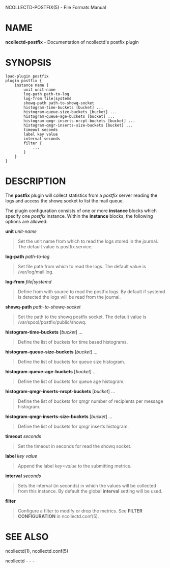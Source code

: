 NCOLLECTD-POSTFIX(5) - File Formats Manual

# NAME

**ncollectd-postfix** - Documentation of ncollectd's postfix plugin

# SYNOPSIS

	load-plugin postfix
	plugin postfix {
	    instance name {
	        unit unit-name
	        log-path path-to-log
	        log-from file|systemd
	        showq-path path-to-showq-socket
	        histogram-time-buckets [bucket] ...
	        histogram-queue-size-buckets [bucket] ...
	        histogram-queue-age-buckets [bucket] ...
	        histogram-qmgr-inserts-nrcpt-buckets [bucket] ...
	        histogram-qmgr-inserts-size-buckets [bucket] ...
	        timeout seconds
	        label key value
	        interval seconds
	        filter {
	            ...
	        }
	    }
	}

# DESCRIPTION

The **postfix** plugin will collect statistics from a *postfix* server
reading the logs and access the showq socket to list the mail queue.

The plugin configuration consists of one or more **instance** blocks which
specify one *postfix* instance.
Within the **instance** blocks, the following options are allowed:

**unit** *unit-name*

> Set the unit name from which to read the logs stored in the journal.
> The default value is postfix.service.

**log-path** *path-to-log*

> Set file path from which to read the logs.
> The default value is /var/log/mail.log.

**log-from** *file|systemd*

> Define from with source to read the postfix logs.
> By default if systemd is detected the logs will be read from the journal.

**showq-path** *path-to-showq-socket*

> Set the path to the showq postfix socket.
> The default value is /var/spool/postfix/public/showq.

**histogram-time-buckets** \[*bucket*] ...

> Define the list of buckets for time based histograms.

**histogram-queue-size-buckets** \[*bucket*] ...

> Define the list of buckets for queue size histogram.

**histogram-queue-age-buckets** \[*bucket*] ...

> Define the list of buckets for queue age histogram.

**histogram-qmgr-inserts-nrcpt-buckets** \[*bucket*] ...

> Define the list of buckets for qmgr number of recipients per message histogram.

**histogram-qmgr-inserts-size-buckets** \[*bucket*] ...

> Define the list of buckets for qmgr inserts histogram.

**timeout** *seconds*

> Set the timeout in seconds for read the showq socket.

**label** *key* *value*

> Append the label *key*=*value* to the submitting metrics.

**interval** *seconds*

> Sets the interval (in seconds) in which the values will be collected from this
> instance.
> By default the global **interval** setting will be used.

**filter**

> Configure a filter to modify or drop the metrics.
> See **FILTER CONFIGURATION** in
> ncollectd.conf(5).

# SEE ALSO

ncollectd(1),
ncollectd.conf(5)

ncollectd - - -
